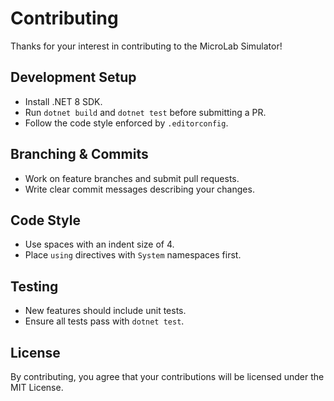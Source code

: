 # Contributing

Thanks for your interest in contributing to the MicroLab Simulator!

## Development Setup
- Install .NET 8 SDK.
- Run `dotnet build` and `dotnet test` before submitting a PR.
- Follow the code style enforced by `.editorconfig`.

## Branching & Commits
- Work on feature branches and submit pull requests.
- Write clear commit messages describing your changes.

## Code Style
- Use spaces with an indent size of 4.
- Place `using` directives with `System` namespaces first.

## Testing
- New features should include unit tests.
- Ensure all tests pass with `dotnet test`.

## License
By contributing, you agree that your contributions will be licensed under the MIT License.
